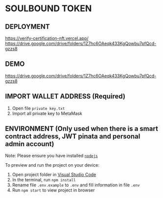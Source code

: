 
  # SOULBOUND TOKEN
  ## DEPLOYMENT
  https://verify-certification-nft.vercel.app/
  https://drive.google.com/drive/folders/1Z7hc6OAeqk433KgQowbu7pfQcd-gzzs8
  ## DEMO
  https://drive.google.com/drive/folders/1Z7hc6OAeqk433KgQowbu7pfQcd-gzzs8
  ## IMPORT WALLET ADDRESS (Required)
  1) Open file `private key.txt`
  2) Import all private key to MetaMask
  ## ENVIRONMENT (Only used when there is a smart contract address, JWT pinata and personal admin account)
  Note: Please ensure you have installed <code><a href="https://nodejs.org/en/download/">nodejs</a></code>

  To preview and run the project on your device:
  1) Open project folder in <a href="https://code.visualstudio.com/download">Visual Studio Code</a>
  2) In the terminal, run `npm install`
  3) Rename file `.env.example` to `.env` and fill information in file `.env`
  4) Run `npm start` to view project in browser


  